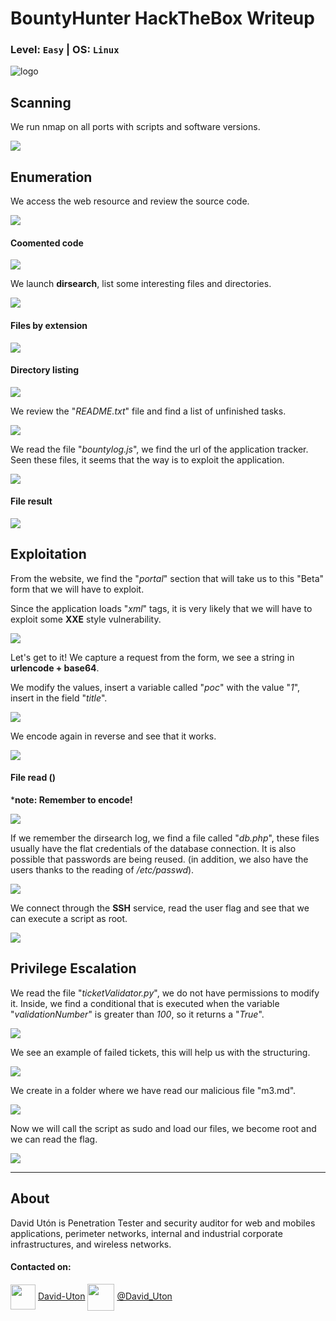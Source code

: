 # BountyHunter HackTheBox Writeup
### Level: `Easy` | OS: `Linux`

![logo](1.png)

## Scanning
We run nmap on all ports with scripts and software versions.

![](2.png)

## Enumeration
We access the web resource and review the source code.

![](3.png)

#### Coomented code
![](4.png)

We launch **dirsearch**, list some interesting files and directories.

![](7.png)

#### Files by extension

![](7-2.png)

#### Directory listing

![](5.png)

We review the "*README.txt*" file and find a list of unfinished tasks.

![](6.png)

We read the file "*bountylog.js*", we find the url of the application tracker. Seen these files, it seems that the way is to exploit the application.

![](8.png)

#### File result

![](9.png)

## Exploitation
From the website, we find the "*portal*" section that will take us to this "Beta" form that we will have to exploit. 

Since the application loads "*xml*" tags, it is very likely that we will have to exploit some **XXE** style vulnerability.

![](10.png)

Let's get to it! We capture a request from the form, we see a string in **urlencode + base64**.

We modify the values, insert a variable called "*poc*" with the value "*1*", insert in the field "*title*".

![](11.png)

We encode again in reverse and see that it works.

![](12.png)

#### File read ()
***note: Remember to encode!**

![](14.png)

If we remember the dirsearch log, we find a file called "*db.php*", these files usually have the flat credentials of the database connection. It is also possible that passwords are being reused. (in addition, we also have the users thanks to the reading of */etc/passwd*).

![](15.png)

We connect through the **SSH** service, read the user flag and see that we can execute a script as root.

![](16.png)

## Privilege Escalation
We read the file "*ticketValidator.py*", we do not have permissions to modify it. Inside, we find a conditional that is executed when the variable "*validationNumber*" is greater than *100*, so it returns a "*True*".

![](23.png)

We see an example of failed tickets, this will help us with the structuring.

![](22.png)

We create in a folder where we have read our malicious file "m3.md".

![](24.png)

Now we will call the script as sudo and load our files, we become root and we can read the flag.

![](21.png)

---
## About

David Utón is Penetration Tester and security auditor for web and mobiles applications, perimeter networks, internal and industrial corporate infrastructures, and wireless networks.

#### Contacted on:

<img src='https://m3n0sd0n4ld.github.io/imgs/linkedin.png' width='40' align='center'> [David-Uton](https://www.linkedin.com/in/david-uton/)
<img src='https://m3n0sd0n4ld.github.io/imgs/twitter.png' width='43' align='center'> [@David_Uton](https://twitter.com/David_Uton)
